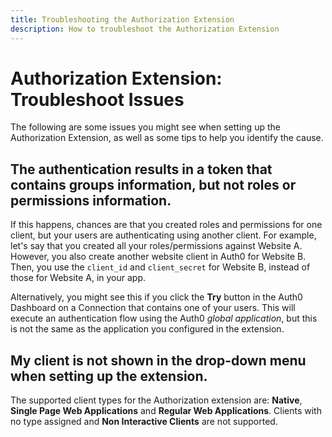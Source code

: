```yaml
---
title: Troubleshooting the Authorization Extension
description: How to troubleshoot the Authorization Extension
---
```


# Authorization Extension: Troubleshoot Issues

The following are some issues you might see when setting up the Authorization Extension, as well as some tips to help you identify the cause.

## The authentication results in a token that contains groups information, but not roles or permissions information.

If this happens, chances are that you created roles and permissions for one client, but your users are authenticating using another client. For example, let's say that you created all your roles/permissions against Website A. However, you also create another website client in Auth0 for Website B. Then, you use the `client_id` and `client_secret` for Website B, instead of those for Website A, in your app.

Alternatively, you might see this if you click the **Try** button in the Auth0 Dashboard on a Connection that contains one of your users. This will execute an authentication flow using the Auth0 _global application_, but this is not the same as the application you configured in the extension.

## My client is not shown in the drop-down menu when setting up the extension.

The supported client types for the Authorization extension are: **Native**, **Single Page Web Applications** and **Regular Web Applications**. Clients with no type assigned and **Non Interactive Clients** are not supported.